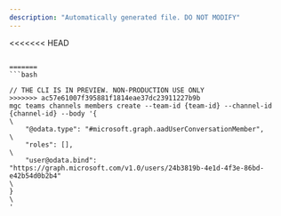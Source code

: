```yaml
---
description: "Automatically generated file. DO NOT MODIFY"
---
```


<<<<<<< HEAD
```cli

=======
```bash

// THE CLI IS IN PREVIEW. NON-PRODUCTION USE ONLY
>>>>>>> ac57e61007f395881f1814eae37dc23911227b9b
mgc teams channels members create --team-id {team-id} --channel-id {channel-id} --body '{\
    "@odata.type": "#microsoft.graph.aadUserConversationMember",\
    "roles": [],\
    "user@odata.bind": "https://graph.microsoft.com/v1.0/users/24b3819b-4e1d-4f3e-86bd-e42b54d0b2b4"\
}\
'

```